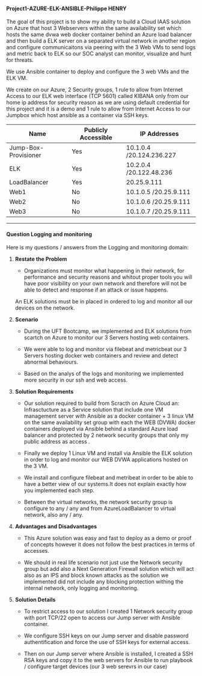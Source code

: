 ####                                     Project1-AZURE-ELK-ANSIBLE-Philippe HENRY

The goal of this project is to show my ability to build a Cloud IAAS solution on Azure that host 3 Webservers within the same availability set which hosts the same dvwa web docker container behind an Azure load balancer and then build a ELK server on a separated virtual network in another region and configure communicaitons via peering with the 3 Web VMs to send logs and metric back to ELK so our SOC analyst can monitor, visualize and hunt for threats.

We use Ansible container to deploy and configure the 3 web VMs and the ELK VM.

We create on our Azure, 2 Security groups, 1 rule to allow from Internet Access to our ELK web interface (TCP 5601) called KIBANA only from our home ip address for security reason as we are using default credential for this project and it is a demo and 1 rule to allow from Internet Access to our Jumpbox which host ansible as a container via SSH keys.

| Name     | Publicly Accessible | IP Addresses             |
|----------|---------------------|--------------------------|
| Jump-Box-Provisioner | Yes       | 10.1.0.4 /20.124.236.227 |
| ELK      |           Yes       | 10.2.0.4 /20.122.48.236  |
| LoadBalancer       | Yes       |20.25.9.111               |
| Web1     |           No        | 10.1.0.5 /20.25.9.111    |
| Web2     |           No        | 10.1.0.6 /20.25.9.111    |
| Web3     |           No        | 10.1.0.7 /20.25.9.111    |

----------------------------------------------------------------------------------------------------------------------------------------

#### Question Logging and monitoring

Here is my questions / answers from the Logging and monitoring domain:

1. **Restate the Problem**

    - Organizations must monitor what happening in their network, for performance and security reasons and whitout proper tools 
	you will have poor visibility on your own network and therefore will not be able to detect and response if an attack or issue happens.

	An ELK solutions must be in placed in ordered to log and monitor all our devices on the network.

2. **Scenario**

	- During the UFT Bootcamp, we implemented and ELK solutions from scartch on Azure to monitor our 3 Servers hosting web containers.
	
	- We were able to log and monitor via filebeat and metricbeat our 3 Servers hosting docker web containers and review and detect abnormal behaviours.
	
	- Based on the analys of the logs and monitoring we implemented more security in our ssh and web access.
	
3. **Solution Requirements**


    - Our solution required to build from Scracth on Azure Cloud an: Infrasctucture as a Service solution that include one VM management server with Ansible as a docker container + 3 linux VM  on the same availability set group with each the WEB (DVWA) docker containers deployed via Ansible behind a standard Azure load balancer and protected by 2 network security groups that only my public address as access .
	
	- Finally we deploy 1 Linux VM and install via Ansible the ELK solution in order to log and monitor our WEB DVWA applications hosted on the 3 VM.
	
	- We install and configure filebeat and metribeat in order to be able to have a better view of our systems.It does not explain exactly how you implemented each step.

    - Between the virtual networks, the network security group is configure to any / any and  from AzureLoadBalancer to virtual network, also any / any.


4. **Advantages and Disadvantages** 

	- This Azure solution was easy and fast to deploy as a demo or proof of concepts however it does not follow the best practices
	in terms of accesses.
    
    - We should in real life scenario not just use the Network security group but add also a Next Generation Firewall solution which will act also as an IPS and block known attacks as the solution we implemented did not include any blocking protection withing the internal network, only logging and monitoring.
	

5. **Solution Details**

    - To restrict access to our solution I created 1 Network security group with port TCP/22 open to access our Jump server with Ansible container.

	- We configure SSH keys on our Jump server and disable password authentification and force the use of SSH keys for external access.

	- Then on our Jump server where Ansible is installed, I created a SSH RSA keys and copy it to the web servers for Ansible to run playbook /  configure target devices (our 3 web serevrs in our case)